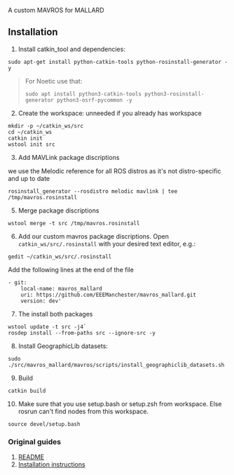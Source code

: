 A custom MAVROS for MALLARD  

## Installation  
1. Install catkin_tool and dependencies:  
```
sudo apt-get install python-catkin-tools python-rosinstall-generator -y
```  
> For Noetic use that:  
> ```
> sudo apt install python3-catkin-tools python3-rosinstall-generator python3-osrf-pycommon -y
> ```

2. Create the workspace: unneeded if you already has workspace

```
mkdir -p ~/catkin_ws/src  
cd ~/catkin_ws  
catkin init  
wstool init src  
```
3. Add MAVLink package discriptions

we use the Melodic reference for all ROS distros as it's not distro-specific and up to date
```
rosinstall_generator --rosdistro melodic mavlink | tee /tmp/mavros.rosinstall
```

5. Merge package discriptions
```
wstool merge -t src /tmp/mavros.rosinstall
```

6. Add our custom mavros package discriptions. Open `catkin_ws/src/.rosinstall` with your desired text editor, e.g.:
```
gedit ~/catkin_ws/src/.rosinstall
```
Add the following lines at the end of the file
```
- git:  
    local-name: mavros_mallard  
    uri: https://github.com/EEEManchester/mavros_mallard.git  
    version: dev'  
```    
7. The install both packages
```
wstool update -t src -j4`  
rosdep install --from-paths src --ignore-src -y
```

8. Install GeographicLib datasets:  
```
sudo ./src/mavros_mallard/mavros/scripts/install_geographiclib_datasets.sh
```

9. Build   
```
catkin build
```

10. Make sure that you use setup.bash or setup.zsh from workspace. Else rosrun can't find nodes from this workspace.
```
source devel/setup.bash
```

### Original guides
1. [README](https://github.com/EEEManchester/mavros_mallard/blob/master/README_MAVROS.md)
2. [Installation instructions](https://github.com/mavlink/mavros/blob/master/mavros/README.md#installation)

